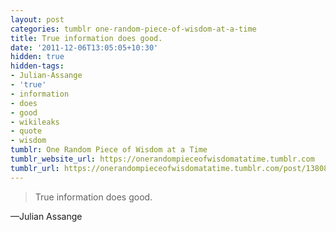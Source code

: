 ```yaml
---
layout: post
categories: tumblr one-random-piece-of-wisdom-at-a-time
title: True information does good.
date: '2011-12-06T13:05:05+10:30'
hidden: true
hidden-tags:
- Julian-Assange
- 'true'
- information
- does
- good
- wikileaks
- quote
- wisdom
tumblr: One Random Piece of Wisdom at a Time
tumblr_website_url: https://onerandompieceofwisdomatatime.tumblr.com
tumblr_url: https://onerandompieceofwisdomatatime.tumblr.com/post/13808582340/true-information-does-good
---
```

> True information does good.

—Julian Assange&nbsp;
